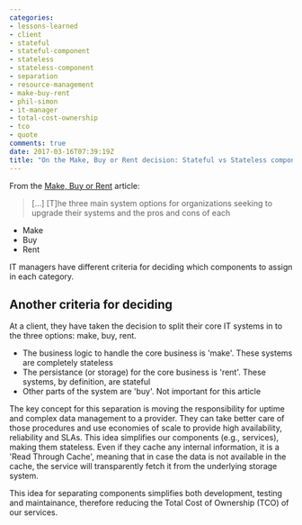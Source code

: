 ```yaml
---
categories:
- lessons-learned
- client
- stateful
- stateful-component
- stateless
- stateless-component
- separation
- resource-management
- make-buy-rent
- phil-simon
- it-manager
- total-cost-ownership
- tco
- quote
comments: true
date: 2017-03-16T07:39:19Z
title: "On the Make, Buy or Rent decision: Stateful vs Stateless components"
---
```


From the [Make, Buy or Rent][mbr] article:

> [...] [T]he three main system options for organizations seeking to upgrade their systems and the pros and cons of each

  * Make
  * Buy
  * Rent

IT managers have different criteria for deciding which components to assign in each category.

## Another criteria for deciding

At a client, they have taken the decision to split their core IT systems in to the three options: make, buy, rent.

  * The business logic to handle the core business is 'make'. These systems are completely stateless
  * The persistance (or storage) for the core business is 'rent'. These systems, by definition, are stateful
  * Other parts of the system are 'buy'. Not important for this article

The key concept for this separation is moving the responsibility for uptime and complex data management to a provider. They can take better care of those procedures and use economies of scale to provide high availability, reliability and SLAs. This idea simplifies our components (e.g., services), making them stateless. Even if they cache any internal information, it is a 'Read Through Cache', meaning that in case the data is not available in the cache, the service will transparently fetch it from the underlying storage system.

This idea for separating components simplifies both development, testing and maintainance, therefore reducing the Total Cost of Ownership (TCO) of our services.

[mbr]: http://www.ittoday.info/Articles/Make_Buy_or_Rent.htm

